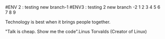 #ENV 2 : testing new  branch-1
#ENV3 : testing 2 new branch -2
1
2
3
4
5
6
7
8
9

Technology is best when it brings people together.

"Talk is cheap. Show me the code".Linus Torvalds (Creator of Linux)